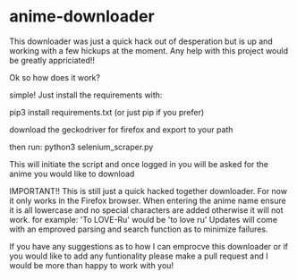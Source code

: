 # anime-downloader

This downloader was just a quick hack out of desperation but is up and working with a few hickups at the moment.
Any help with this project would be greatly appriciated!!

Ok so how does it work?

simple! Just install the requirements with:

pip3 install requirements.txt
(or just pip if you prefer)

download the geckodriver for firefox and export to your path

then run:
python3 selenium_scraper.py

This will initiate the script and once logged in you will be asked for the anime you would like to download 

IMPORTANT!!
This is still just a quick hacked together downloader.
For now it only works in the Firefox browser.
When entering the anime name ensure it is all lowercase and no special characters are added otherwise it will not work.
for example:
'To LOVE-Ru' would be 'to love ru'
Updates will come with an emproved parsing and search function as to minimize failures.

If you have any suggestions as to how I can emprocve this downloader or if you would like to add any funtionality please make a pull request and I would be more than happy to work with you!
